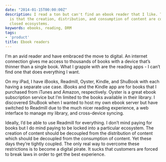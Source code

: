 ```yaml
---
date: "2014-01-15T00:00:00Z"
description: I read a ton but can't find an ebook reader that I like. The problem
  is that the creation, distribution, and consumption of content are coupled into
  closed ecosystems.
keywords: ebooks, reading, DRM
tags:
- 'product'
title: Ebook readers
---
```


I'm an avid reader and have embraced the move to digital. An internet connection gives me access to thousands of books with a device that’s thinner than a single book. What I grapple with are the reading apps - I can’t find one that does everything I want.

On my iPad, I have iBooks, Readmill, Oyster, Kindle, and ShuBook with each having a separate use case. iBooks and the Kindle app are for books that I purchased from iTunes and Amazon, respectively. Oyster is a great ebook subscription service but I’m limited to the books available in their library. I discovered ShuBook when I wanted to host my own ebook server but have switched to Readmill due to the much nicer reading experience, a web interface to manage my library, and cross-device syncing.

Ideally, I’d be able to use Readmill for everything. I don’t mind paying for books but I do mind paying to be locked into a particular ecosystem. The creation of content should be decoupled from the distribution of content which should be decoupled from the consumption of content. Yet these days they’re tightly coupled. The only real way to overcome these restrictions is to become a digital pirate. It sucks that customers are forced to break laws in order to get the best experience.
